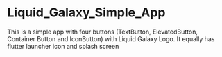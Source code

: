 # Liquid_Galaxy_Simple_App
 This is a simple app with four buttons (TextButton, ElevatedButton, Container Button and IconButton) with Liquid Galaxy Logo.  It equally has flutter launcher icon and splash screen
